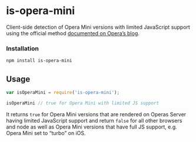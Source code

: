 # is-opera-mini

Client-side detection of Opera Mini versions with limited JavaScript support using the official method [documented on Opera’s blog](https://dev.opera.com/articles/view/opera-mini-and-javascript/#detectingmini).

### Installation

```bash
npm install is-opera-mini
```

## Usage

```js
var isOperaMini = require('is-opera-mini');

isOperaMini // true for Opera Mini with limited JS support
```

It returns `true` for Opera Mini versions that are rendered on Operas Server having limited JavaScript support and return `false` for all other browsers and node as well as Opera Mini versions that have full JS support, e.g. Opera Mini set to “turbo” on iOS.
